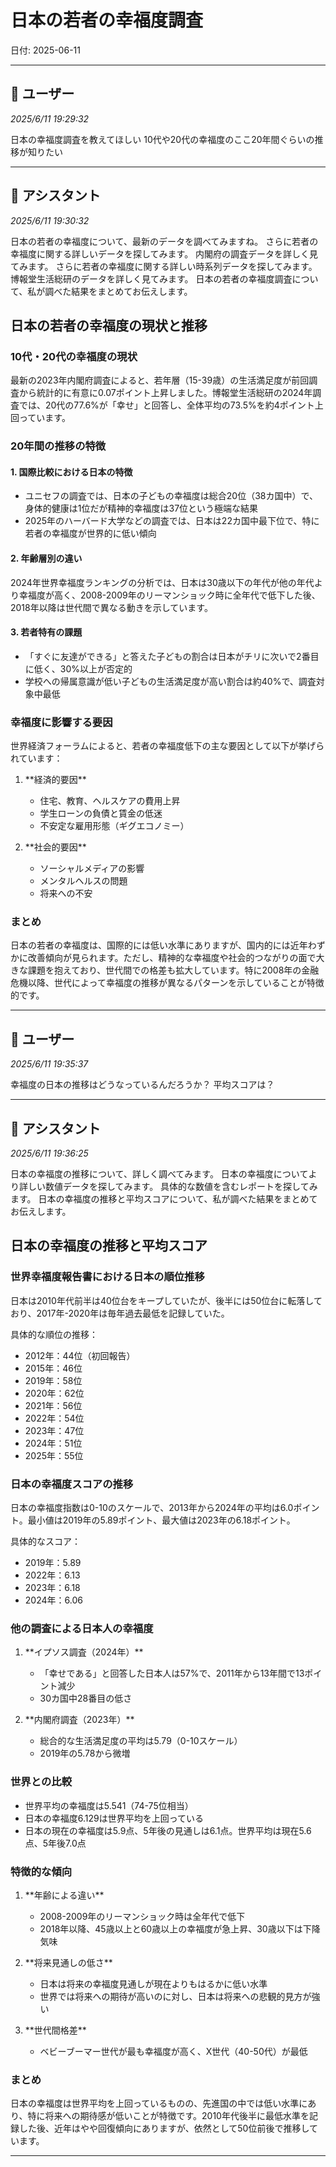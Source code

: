 # 日本の若者の幸福度調査

日付: 2025-06-11

---

## 👤 ユーザー
*2025/6/11 19:29:32*

日本の幸福度調査を教えてほしい 10代や20代の幸福度のここ20年間ぐらいの推移が知りたい

---

## 🤖 アシスタント
*2025/6/11 19:30:32*

日本の若者の幸福度について、最新のデータを調べてみますね。
さらに若者の幸福度に関する詳しいデータを探してみます。
内閣府の調査データを詳しく見てみます。
さらに若者の幸福度に関する詳しい時系列データを探してみます。
博報堂生活総研のデータを詳しく見てみます。
日本の若者の幸福度調査について、私が調べた結果をまとめてお伝えします。

## 日本の若者の幸福度の現状と推移

### 10代・20代の幸福度の現状

最新の2023年内閣府調査によると、若年層（15-39歳）の生活満足度が前回調査から統計的に有意に0.07ポイント上昇しました。博報堂生活総研の2024年調査では、20代の77.6%が「幸せ」と回答し、全体平均の73.5%を約4ポイント上回っています。

### 20年間の推移の特徴

#### 1. 国際比較における日本の特徴
- ユニセフの調査では、日本の子どもの幸福度は総合20位（38カ国中）で、身体的健康は1位だが精神的幸福度は37位という極端な結果
- 2025年のハーバード大学などの調査では、日本は22カ国中最下位で、特に若者の幸福度が世界的に低い傾向

#### 2. 年齢層別の違い
2024年世界幸福度ランキングの分析では、日本は30歳以下の年代が他の年代より幸福度が高く、2008-2009年のリーマンショック時に全年代で低下した後、2018年以降は世代間で異なる動きを示しています。

#### 3. 若者特有の課題
- 「すぐに友達ができる」と答えた子どもの割合は日本がチリに次いで2番目に低く、30%以上が否定的
- 学校への帰属意識が低い子どもの生活満足度が高い割合は約40%で、調査対象中最低

### 幸福度に影響する要因

世界経済フォーラムによると、若者の幸福度低下の主な要因として以下が挙げられています：

1. \*\*経済的要因\*\*
   - 住宅、教育、ヘルスケアの費用上昇
   - 学生ローンの負債と賃金の低迷
   - 不安定な雇用形態（ギグエコノミー）

2. \*\*社会的要因\*\*
   - ソーシャルメディアの影響
   - メンタルヘルスの問題
   - 将来への不安

### まとめ

日本の若者の幸福度は、国際的には低い水準にありますが、国内的には近年わずかに改善傾向が見られます。ただし、精神的な幸福度や社会的つながりの面で大きな課題を抱えており、世代間での格差も拡大しています。特に2008年の金融危機以降、世代によって幸福度の推移が異なるパターンを示していることが特徴的です。

---

## 👤 ユーザー
*2025/6/11 19:35:37*

幸福度の日本の推移はどうなっているんだろうか？
平均スコアは？

---

## 🤖 アシスタント
*2025/6/11 19:36:25*

日本の幸福度の推移について、詳しく調べてみます。
日本の幸福度についてより詳しい数値データを探してみます。
具体的な数値を含むレポートを探してみます。
日本の幸福度の推移と平均スコアについて、私が調べた結果をまとめてお伝えします。

## 日本の幸福度の推移と平均スコア

### 世界幸福度報告書における日本の順位推移

日本は2010年代前半は40位台をキープしていたが、後半には50位台に転落しており、2017年-2020年は毎年過去最低を記録していた。

具体的な順位の推移：
- 2012年：44位（初回報告）
- 2015年：46位
- 2019年：58位
- 2020年：62位
- 2021年：56位
- 2022年：54位
- 2023年：47位
- 2024年：51位
- 2025年：55位

### 日本の幸福度スコアの推移

日本の幸福度指数は0-10のスケールで、2013年から2024年の平均は6.0ポイント。最小値は2019年の5.89ポイント、最大値は2023年の6.18ポイント。

具体的なスコア：
- 2019年：5.89
- 2022年：6.13
- 2023年：6.18
- 2024年：6.06

### 他の調査による日本人の幸福度

1. \*\*イプソス調査（2024年）\*\*
   - 「幸せである」と回答した日本人は57%で、2011年から13年間で13ポイント減少
   - 30カ国中28番目の低さ

2. \*\*内閣府調査（2023年）\*\*
   - 総合的な生活満足度の平均は5.79（0-10スケール）
   - 2019年の5.78から微増

### 世界との比較

- 世界平均の幸福度は5.541（74-75位相当）
- 日本の幸福度6.129は世界平均を上回っている
- 日本の現在の幸福度は5.9点、5年後の見通しは6.1点。世界平均は現在5.6点、5年後7.0点

### 特徴的な傾向

1. \*\*年齢による違い\*\*
   - 2008-2009年のリーマンショック時は全年代で低下
   - 2018年以降、45歳以上と60歳以上の幸福度が急上昇、30歳以下は下降気味

2. \*\*将来見通しの低さ\*\*
   - 日本は将来の幸福度見通しが現在よりもはるかに低い水準
   - 世界では将来への期待が高いのに対し、日本は将来への悲観的見方が強い

3. \*\*世代間格差\*\*
   - ベビーブーマー世代が最も幸福度が高く、X世代（40-50代）が最低

### まとめ

日本の幸福度は世界平均を上回っているものの、先進国の中では低い水準にあり、特に将来への期待感が低いことが特徴です。2010年代後半に最低水準を記録した後、近年はやや回復傾向にありますが、依然として50位前後で推移しています。

---
